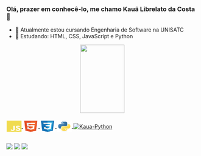 ### Olá, prazer em conhecê-lo, me chamo Kauã Librelato da Costa👋

- 🔭 Atualmente estou cursando Engenharia de Software na UNISATC
- 🌱 Estudando: HTML, CSS, JavaScript e Python
<div align="center">
  <a href="https://github.com/KauaLibrelato">
  <img height="180em" width="48%" src="https://github-readme-stats.vercel.app/api/top-langs/?username=KauaLibrelato&layout=compact&langs_count=7&theme=dark"/>
</div>

<div style="display: flex, justify-contente: center"><br>
  <img align="center" alt="Kaua-Js" height="30" width="40" src="https://raw.githubusercontent.com/devicons/devicon/master/icons/javascript/javascript-plain.svg">
  <img align="center" alt="Kaua-HTML" height="30" width="40" src="https://raw.githubusercontent.com/devicons/devicon/master/icons/html5/html5-original.svg">
  <img align="center" alt="Kaua-CSS" height="30" width="40" src="https://raw.githubusercontent.com/devicons/devicon/master/icons/css3/css3-original.svg">
  <img align="center" alt="Kaua-Python" height="30" width="40" src="https://raw.githubusercontent.com/devicons/devicon/master/icons/python/python-original.svg">
  <img align="center" alt="Kaua-Python" height="30" width="40" src="https://cdn.jsdelivr.net/gh/devicons/devicon/icons/c/c-original.svg">
</div>

##
  
  <div> 
  <a href="https://instagram.com/kaua_librelato" target="_blank"><img src="https://img.shields.io/badge/-Instagram-%23E4405F?style=for-the-badge&logo=instagram&logoColor=white" target="_blank"></a>
  <a href = "mailto:kaualibrelatodacosta@gmail.com"><img src="https://img.shields.io/badge/-Gmail-%23333?style=for-the-badge&logo=gmail&logoColor=white" target="_blank"></a>
  <a href="https://www.linkedin.com/in/kauã-librelato-da-costa-34a636226/" target="_blank"><img src="https://img.shields.io/badge/-LinkedIn-%230077B5?style=for-the-badge&logo=linkedin&logoColor=white" target="_blank"></a> 
</div>
